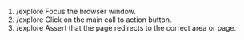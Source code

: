 1. /explore Focus the browser window.
2. /explore Click on the main call to action button.
3. /explore Assert that the page redirects to the correct area or page.